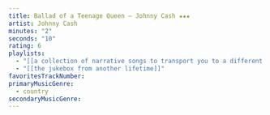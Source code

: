 ```yaml
---
title: Ballad of a Teenage Queen — Johnny Cash ★★★
artist: Johnny Cash
minutes: "2"
seconds: "10"
rating: 6
playlists:
  - "[[a collection of narrative songs to transport you to a different world]]"
  - "[[the jukebox from another lifetime]]"
favoritesTrackNumber:
primaryMusicGenre:
  - country
secondaryMusicGenre:
---
```

